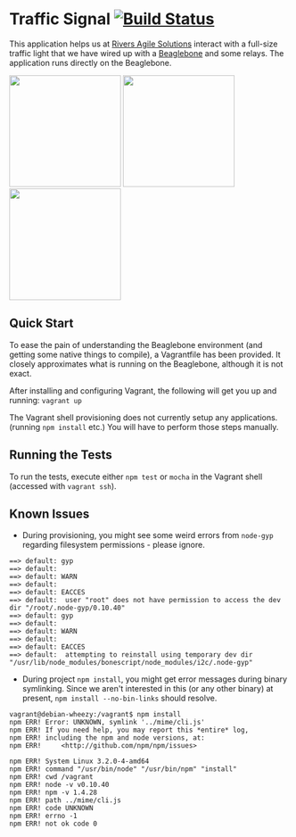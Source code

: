 # Traffic Signal [![Build Status](https://travis-ci.org/greghopkins/traffic-signal.svg?branch=master)](https://travis-ci.org/greghopkins/traffic-signal)

This application helps us at [Rivers Agile Solutions](http://www.riversagile.com/) interact with a full-size traffic light that we have wired up with a [Beaglebone](http://beagleboard.org/bone) and some relays. The application runs directly on the Beaglebone.

<img src="http://i.imgur.com/sHSuIWT.jpg" width="200">
<img src="http://i.imgur.com/zSyXIq0.jpg" width="200">
<img src="http://i.imgur.com/sLxEzAD.jpg" width="200">

## Quick Start

To ease the pain of understanding the Beaglebone environment (and getting some native things to compile), a Vagrantfile has been provided. It closely approximates what is running on the Beaglebone, although it is not exact.

After installing and configuring Vagrant, the following will get you up and running:
`vagrant up`

The Vagrant shell provisioning does not currently setup any applications. (running `npm install` etc.) You will have to perform those steps manually.

## Running the Tests

To run the tests, execute either `npm test` or `mocha` in the Vagrant shell (accessed with `vagrant ssh`).

## Known Issues

- During provisioning, you might see some weird errors from `node-gyp` regarding filesystem permissions - please ignore.

```
==> default: gyp
==> default:
==> default: WARN
==> default:
==> default: EACCES
==> default:  user "root" does not have permission to access the dev dir "/root/.node-gyp/0.10.40"
==> default: gyp
==> default:
==> default: WARN
==> default:
==> default: EACCES
==> default:  attempting to reinstall using temporary dev dir "/usr/lib/node_modules/bonescript/node_modules/i2c/.node-gyp"
```

- During project `npm install`, you might get error messages during binary symlinking. Since we aren't interested in this (or any other binary) at present, `npm install --no-bin-links` should resolve.

```
vagrant@debian-wheezy:/vagrant$ npm install
npm ERR! Error: UNKNOWN, symlink '../mime/cli.js'
npm ERR! If you need help, you may report this *entire* log,
npm ERR! including the npm and node versions, at:
npm ERR!     <http://github.com/npm/npm/issues>

npm ERR! System Linux 3.2.0-4-amd64
npm ERR! command "/usr/bin/node" "/usr/bin/npm" "install"
npm ERR! cwd /vagrant
npm ERR! node -v v0.10.40
npm ERR! npm -v 1.4.28
npm ERR! path ../mime/cli.js
npm ERR! code UNKNOWN
npm ERR! errno -1
npm ERR! not ok code 0
```
